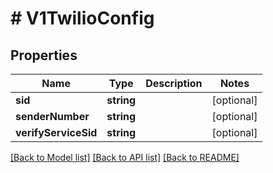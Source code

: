 # # V1TwilioConfig

## Properties

Name | Type | Description | Notes
------------ | ------------- | ------------- | -------------
**sid** | **string** |  | [optional]
**senderNumber** | **string** |  | [optional]
**verifyServiceSid** | **string** |  | [optional]

[[Back to Model list]](../../README.md#models) [[Back to API list]](../../README.md#endpoints) [[Back to README]](../../README.md)
